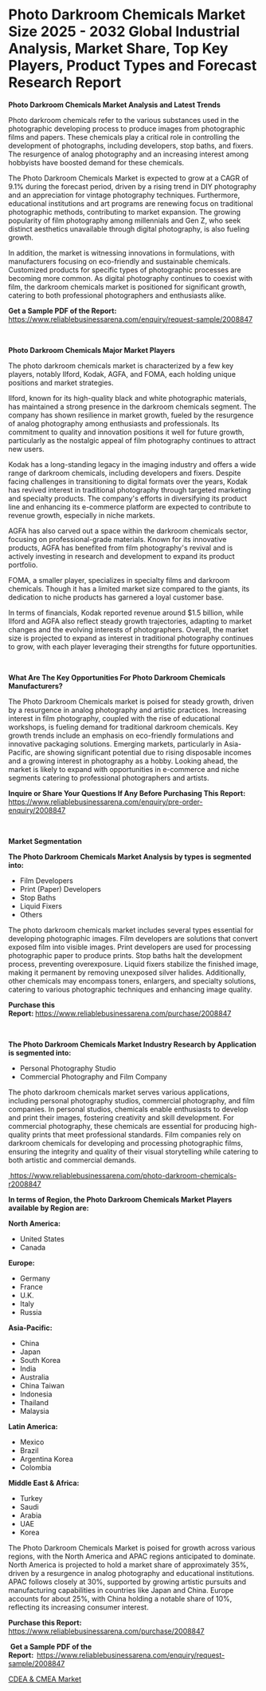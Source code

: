 <p><h1>Photo Darkroom Chemicals Market Size 2025 - 2032 Global Industrial Analysis, Market Share, Top Key Players, Product Types and Forecast Research Report</h1></p><p><strong>Photo Darkroom Chemicals Market Analysis and Latest Trends</strong></p>
<p><p>Photo darkroom chemicals refer to the various substances used in the photographic developing process to produce images from photographic films and papers. These chemicals play a critical role in controlling the development of photographs, including developers, stop baths, and fixers. The resurgence of analog photography and an increasing interest among hobbyists have boosted demand for these chemicals.</p><p>The Photo Darkroom Chemicals Market is expected to grow at a CAGR of 9.1% during the forecast period, driven by a rising trend in DIY photography and an appreciation for vintage photography techniques. Furthermore, educational institutions and art programs are renewing focus on traditional photographic methods, contributing to market expansion. The growing popularity of film photography among millennials and Gen Z, who seek distinct aesthetics unavailable through digital photography, is also fueling growth.</p><p>In addition, the market is witnessing innovations in formulations, with manufacturers focusing on eco-friendly and sustainable chemicals. Customized products for specific types of photographic processes are becoming more common. As digital photography continues to coexist with film, the darkroom chemicals market is positioned for significant growth, catering to both professional photographers and enthusiasts alike.</p></p>
<p><strong>Get a Sample PDF of the Report:&nbsp;</strong> <a href="https://www.reliablebusinessarena.com/enquiry/request-sample/2008847?utm_campaign=1912&utm_medium=2&utm_source=Github&utm_content=ia&utm_term=05022025&utm_id=photo-darkroom-chemicals">https://www.reliablebusinessarena.com/enquiry/request-sample/2008847</a></p>
<p>&nbsp;</p>
<p><strong>Photo Darkroom Chemicals Major Market Players</strong></p>
<p><p>The photo darkroom chemicals market is characterized by a few key players, notably Ilford, Kodak, AGFA, and FOMA, each holding unique positions and market strategies. </p><p>Ilford, known for its high-quality black and white photographic materials, has maintained a strong presence in the darkroom chemicals segment. The company has shown resilience in market growth, fueled by the resurgence of analog photography among enthusiasts and professionals. Its commitment to quality and innovation positions it well for future growth, particularly as the nostalgic appeal of film photography continues to attract new users.</p><p>Kodak has a long-standing legacy in the imaging industry and offers a wide range of darkroom chemicals, including developers and fixers. Despite facing challenges in transitioning to digital formats over the years, Kodak has revived interest in traditional photography through targeted marketing and specialty products. The company's efforts in diversifying its product line and enhancing its e-commerce platform are expected to contribute to revenue growth, especially in niche markets.</p><p>AGFA has also carved out a space within the darkroom chemicals sector, focusing on professional-grade materials. Known for its innovative products, AGFA has benefited from film photography's revival and is actively investing in research and development to expand its product portfolio. </p><p>FOMA, a smaller player, specializes in specialty films and darkroom chemicals. Though it has a limited market size compared to the giants, its dedication to niche products has garnered a loyal customer base.</p><p>In terms of financials, Kodak reported revenue around $1.5 billion, while Ilford and AGFA also reflect steady growth trajectories, adapting to market changes and the evolving interests of photographers. Overall, the market size is projected to expand as interest in traditional photography continues to grow, with each player leveraging their strengths for future opportunities.</p></p>
<p>&nbsp;</p>
<p><strong>What Are The Key Opportunities For Photo Darkroom Chemicals Manufacturers?</strong></p>
<p><p>The Photo Darkroom Chemicals market is poised for steady growth, driven by a resurgence in analog photography and artistic practices. Increasing interest in film photography, coupled with the rise of educational workshops, is fueling demand for traditional darkroom chemicals. Key growth trends include an emphasis on eco-friendly formulations and innovative packaging solutions. Emerging markets, particularly in Asia-Pacific, are showing significant potential due to rising disposable incomes and a growing interest in photography as a hobby. Looking ahead, the market is likely to expand with opportunities in e-commerce and niche segments catering to professional photographers and artists.</p></p>
<p><strong>Inquire or Share Your Questions If Any Before Purchasing This Report:</strong> <a href="https://www.reliablebusinessarena.com/enquiry/pre-order-enquiry/2008847?utm_campaign=1912&utm_medium=2&utm_source=Github&utm_content=ia&utm_term=05022025&utm_id=photo-darkroom-chemicals">https://www.reliablebusinessarena.com/enquiry/pre-order-enquiry/2008847</a></p>
<p>&nbsp;</p>
<p><strong>Market Segmentation</strong></p>
<p><strong>The Photo Darkroom Chemicals Market Analysis by types is segmented into:</strong></p>
<p><ul><li>Film Developers</li><li>Print (Paper) Developers</li><li>Stop Baths</li><li>Liquid Fixers</li><li>Others</li></ul></p>
<p><p>The photo darkroom chemicals market includes several types essential for developing photographic images. Film developers are solutions that convert exposed film into visible images. Print developers are used for processing photographic paper to produce prints. Stop baths halt the development process, preventing overexposure. Liquid fixers stabilize the finished image, making it permanent by removing unexposed silver halides. Additionally, other chemicals may encompass toners, enlargers, and specialty solutions, catering to various photographic techniques and enhancing image quality.</p></p>
<p><strong>Purchase this Report:&nbsp;</strong><a href="https://www.reliablebusinessarena.com/purchase/2008847?utm_campaign=1912&utm_medium=2&utm_source=Github&utm_content=ia&utm_term=05022025&utm_id=photo-darkroom-chemicals">https://www.reliablebusinessarena.com/purchase/2008847</a></p>
<p>&nbsp;</p>
<p><strong>The Photo Darkroom Chemicals Market Industry Research by Application is segmented into:</strong></p>
<p><ul><li>Personal Photography Studio</li><li>Commercial Photography and Film Company</li></ul></p>
<p><p>The photo darkroom chemicals market serves various applications, including personal photography studios, commercial photography, and film companies. In personal studios, chemicals enable enthusiasts to develop and print their images, fostering creativity and skill development. For commercial photography, these chemicals are essential for producing high-quality prints that meet professional standards. Film companies rely on darkroom chemicals for developing and processing photographic films, ensuring the integrity and quality of their visual storytelling while catering to both artistic and commercial demands.</p></p>
<p><a href="https://www.reliablebusinessarena.com/photo-darkroom-chemicals-r2008847?utm_campaign=1912&utm_medium=2&utm_source=Github&utm_content=ia&utm_term=05022025&utm_id=photo-darkroom-chemicals">&nbsp;https://www.reliablebusinessarena.com/photo-darkroom-chemicals-r2008847</a></p>
<p><strong>In terms of Region, the Photo Darkroom Chemicals Market Players available by Region are:</strong></p>
<p>
    <p> <strong> North America: </strong>
        <ul>
            <li>United States</li>
            <li>Canada</li>
        </ul>
        </p> 
    <p> <strong> Europe: </strong>
        <ul>
            <li>Germany</li>
            <li>France</li>
            <li>U.K.</li>
            <li>Italy</li>
            <li>Russia</li>
        </ul>
        </p> 
    <p> <strong> Asia-Pacific: </strong>
        <ul>
            <li>China</li>
            <li>Japan</li>
            <li>South Korea</li>
            <li>India</li>
            <li>Australia</li>
            <li>China Taiwan</li>
            <li>Indonesia</li>
            <li>Thailand</li>
            <li>Malaysia</li>
        </ul>
        </p> 
    <p> <strong> Latin America: </strong>
        <ul>
            <li>Mexico</li>
            <li>Brazil</li>
            <li>Argentina Korea</li>
            <li>Colombia</li>
        </ul>
        </p> 
    <p> <strong> Middle East & Africa: </strong>
        <ul>
            <li>Turkey</li>
            <li>Saudi</li>
            <li>Arabia</li>
            <li>UAE</li>
            <li>Korea</li>
        </ul>
    </p>
    </p>
<p><p>The Photo Darkroom Chemicals Market is poised for growth across various regions, with the North America and APAC regions anticipated to dominate. North America is projected to hold a market share of approximately 35%, driven by a resurgence in analog photography and educational institutions. APAC follows closely at 30%, supported by growing artistic pursuits and manufacturing capabilities in countries like Japan and China. Europe accounts for about 25%, with China holding a notable share of 10%, reflecting its increasing consumer interest.</p></p>
<p><strong>Purchase this Report: </strong><a href="https://www.reliablebusinessarena.com/purchase/2008847?utm_campaign=1912&utm_medium=2&utm_source=Github&utm_content=ia&utm_term=05022025&utm_id=photo-darkroom-chemicals">https://www.reliablebusinessarena.com/purchase/2008847</a></p>
<p>&nbsp;<strong>Get a Sample PDF of the Report:&nbsp;&nbsp;</strong><a href="https://www.reliablebusinessarena.com/enquiry/request-sample/2008847?utm_campaign=1912&utm_medium=2&utm_source=Github&utm_content=ia&utm_term=05022025&utm_id=photo-darkroom-chemicals">https://www.reliablebusinessarena.com/enquiry/request-sample/2008847</a></p>
<p><strong></strong></p>
<p><p><a href="https://github.com/globismark/Market-Research-Report-List-6/blob/main/cdea-cmea-market.md?utm_campaign=1912&utm_medium=2&utm_source=Github&utm_content=ia&utm_term=05022025&utm_id=photo-darkroom-chemicals">CDEA & CMEA Market</a></p></p>